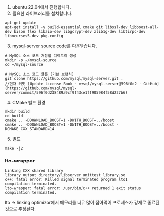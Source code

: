1. ubuntu 22.04에서 진행합니다.
2. 필요한 라이브러리를 설치합니다.
```
apt-get update
apt-get install -y build-essential cmake git libssl-dev libboost-all-dev bison flex libaio-dev libgcrypt-dev zlib1g-dev libtirpc-dev libncurses5-dev pkg-config
```

3. mysql-server source code를 다운받습니다.
```
# MySQL 소스 코드 저장할 디렉토리 생성
mkdir -p ~/mysql-source
cd ~/mysql-source

# MySQL 소스 코드 클론 (기본 브랜치)
git clone https://github.com/mysql/mysql-server.git .
//현재 커밋 [Update License Book · mysql/mysql-server@596f0d2 · GitHub](https://github.com/mysql/mysql-server/commit/596f0d238489a9cf9f43ce1ff905984f58d227b6)
```


4. CMake 빌드 환경
```
mkdir build
cd build
cmake .. -DDOWNLOAD_BOOST=1 -DWITH_BOOST=../boost
cmake .. -DDOWNLOAD_BOOST=1 -DWITH_BOOST=../boost -DCMAKE_CXX_STANDARD=14
```

5. 빌드
```
make -j2
```


### lto-wrapper
```
Linking CXX shared library library_output_directory/libserver_unittest_library.so
c++: fatal error: Killed signal terminated program lto1
compilation terminated.
lto-wrapper: fatal error: /usr/bin/c++ returned 1 exit status
compilation terminated.
```

lto -> linking optimizor에서 메모리를 너무 많이 잡아먹어 프로세스가 강제로 종료된 것으로 추정된다.